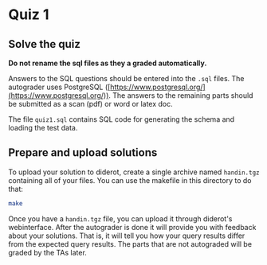 # Quiz 1

## Solve the quiz

**Do not rename the sql files as they a graded automatically.**

Answers to the SQL questions should be entered into the `.sql` files. The autograder uses PostgreSQL ([https://www.postgresql.org/](https://www.postgresql.org/)). The answers to the remaining parts should be submitted as a scan (pdf) or word or latex doc.

The file `quiz1.sql` contains SQL code for generating the schema and loading the test data.

## Prepare and upload solutions

To upload your solution to diderot, create a single archive named `handin.tgz` containing all of your files. You can use the makefile in this directory to do that:

```sh
make
```

Once you have a `handin.tgz` file, you can upload it through diderot's webinterface. After the autograder is done it will provide you with feedback about your solutions. That is, it will tell you how your query results differ from the expected query results. The parts that are not autograded will be graded by the TAs later.
